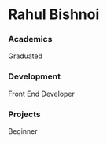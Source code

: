 # Rahul Bishnoi

### Academics
Graduated 

### Development
Front End Developer

### Projects
Beginner

